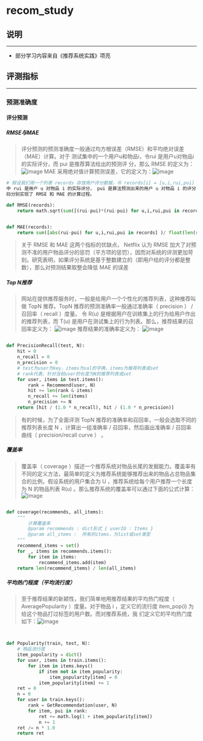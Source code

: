 # recom_study

## 说明
------------------------

- 部分学习内容来自《推荐系统实践》项亮

## 评测指标
------------------------
### 预测准确度

#### 评分预测

##### RMSE与MAE
> 评分预测的预测准确度一般通过均方根误差（RMSE）和平均绝对误差（MAE）计算。对于
测试集中的一个用户u和物品i，令rui 是用户u对物品i的实际评分，而 pui 是推荐算法给出的预测评
分，那么 RMSE 的定义为：![image](https://user-images.githubusercontent.com/6240382/160744125-db372644-4208-4c52-bf25-1f8bcf240210.png)
> MAE 采用绝对值计算预测误差，它的定义为：![image](https://user-images.githubusercontent.com/6240382/160744858-d6ad1d58-4c10-480a-ae5a-e01d4e0a8008.png)


```python
# 假设我们用一个列表 records 存放用户评分数据，令 records[i] = [u,i,rui,pui] ，其
中 rui 是用户 u 对物品 i 的实际评分， pui 是算法预测出来的用户 u 对物品 i 的评分，那么下面的代
码分别实现了 RMSE 和 MAE 的计算过程。

def RMSE(records):
    return math.sqrt(sum([(rui-pui)*(rui-pui) for u,i,rui,pui in records]) / float(len(records) ) )


def MAE(records):
    return sum([abs(rui-pui) for u,i,rui,pui in records] )/ float(len(records) )

```

> 关于 RMSE 和 MAE 这两个指标的优缺点， Netflix 认为 RMSE 加大了对预测不准的用户物品评分的惩罚（平方项的惩罚），因而对系统的评测更加苛刻。研究表明，如果评分系统是基于整数建立的（即用户给的评分都是整数），那么对预测结果取整会降低 MAE 的误差


##### Top N推荐

> 网站在提供推荐服务时，一般是给用户一个个性化的推荐列表，这种推荐叫做 TopN 推荐。TopN 推荐的预测准确率一般通过准确率（ precision ） / 召回率（ recall ）度量。
> 令 R(u) 是根据用户在训练集上的行为给用户作出的推荐列表，而 T(u) 是用户在测试集上的行为列表。那么，推荐结果的召回率定义为：
![image](https://user-images.githubusercontent.com/6240382/160763265-53ad3f70-4c2c-45f3-910c-827ebad23826.png)
> 推荐结果的准确率定义为：
![image](https://user-images.githubusercontent.com/6240382/160763314-b2449391-d476-4e17-ad7f-5a791f9c79a8.png)

```python

def PrecisionRecall(test, N):
    hit = 0
    n_recall = 0
    n_precision = 0
    # test为user为key，items为val的字典，items为推荐列表或set
    # rank代表，针对当前user的长度为N的推荐列表或set
    for user, items in test.items():
        rank = Recommend(user, N)
        hit += len(rank & items)
        n_recall += len(items)
        n_precision += N
    return [hit / (1.0 * n_recall), hit / (1.0 * n_precision)]

```

> 有的时候，为了全面评测 TopN 推荐的准确率和召回率，一般会选取不同的推荐列表长度 N ，计算出一组准确率 / 召回率，然后画出准确率 / 召回率曲线（ precision/recall curve ） 。


##### 覆盖率
> 覆盖率（ coverage ）描述一个推荐系统对物品长尾的发掘能力。覆盖率有不同的定义方法，最简单的定义为推荐系统能够推荐出来的物品占总物品集合的比例。假设系统的用户集合为 U ，推荐系统给每个用户推荐一个长度为 N 的物品列表 R(u) 。那么推荐系统的覆盖率可以通过下面的公式计算：![image](https://user-images.githubusercontent.com/6240382/160765109-c03bc040-3f53-4a39-859a-ecd9ce165cf5.png)

```python

def coverage(recommends, all_items):
    """
        计算覆盖率
        @param recommends : dict形式 { userID : Items }
        @param all_items :  所有的items，为list或set类型
    """
    recommend_items = set()
    for _, items in recommends.items():
        for item in items:
            recommend_items.add(item)
    return len(recommend_items) / len(all_items)

```

##### 平均热门程度（平均流行度）
> 至于推荐结果的新颖性，我们简单地用推荐结果的平均热门程度（ AveragePopularity ）度量。对于物品 i ，定义它的流行度 item_pop(i) 为给这个物品打过标签的用户数。而对推荐系统，我
们定义它的平均热门度如下：![image](https://user-images.githubusercontent.com/6240382/160767485-cc65662f-2935-4f62-9f38-dda0c12892bf.png)


```python


def Popularity(train, test, N):
    # 物品流行度
    item_popularity = dict()
    for user, items in train.items():
        for item in items.keys()
            if item not in item_popularity:
                item_popularity[item] = 0
            item_popularity[item] += 1
    ret = 0
    n = 0
    for user in train.keys():
        rank = GetRecommendation(user, N)
        for item, pui in rank:
            ret += math.log(1 + item_popularity[item])
            n += 1
    ret /= n * 1.0
    return ret

```
















